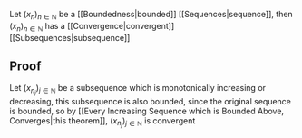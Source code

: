 Let $(x_{n})_{n\in\mathbb{N}}$ be a [[Boundedness|bounded]] [[Sequences|sequence]], then $(x_{n})_{n\in\mathbb{N}}$ has a [[Convergence|convergent]] [[Subsequences|subsequence]]
## Proof
Let $(x_{n_{j}})_{j\in\mathbb{N}}$ be a subsequence which is monotonically increasing or decreasing, this subsequence is also bounded, since the original sequence is bounded, so by [[Every Increasing Sequence which is Bounded Above, Converges|this theorem]], $(x_{n_{j}})_{j\in\mathbb{N}}$ is convergent